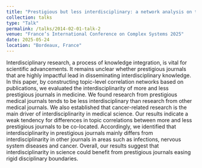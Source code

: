 ```yaml
---
title: "Prestigious but less interdisciplinary: a network analysis on top-rated journals in medicine"
collection: talks
type: "Talk"
permalink: /talks/2014-02-01-talk-2
venue: "France’s International Conference on Complex Systems 2025"
date: 2025-05-24
location: "Bordeaux, France"
---
```

Interdisciplinary research, a process of knowledge integration, is vital for scientific advancements. It remains unclear whether prestigious journals that are highly impactful lead in disseminating interdisciplinary knowledge. In this paper, by constructing topic-level correlation networks based on publications, we evaluated the interdisciplinarity of more and less prestigious journals in medicine. We found research from prestigious medical journals tends to be less interdisciplinary than research from other medical journals. We also established that cancer-related research is the main driver of interdisciplinarity in medical science. Our results indicate a weak tendency for differences in topic correlations between more and less prestigious journals to be co-located. Accordingly, we identified that interdisciplinarity in prestigious journals mainly differs from interdisciplinarity in other journals in areas such as infections, nervous system diseases and cancer. Overall, our results suggest that interdisciplinarity in science could benefit from prestigious journals easing rigid disciplinary boundaries.